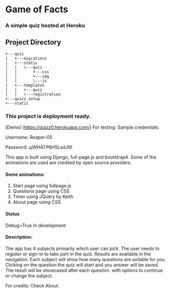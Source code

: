 # Game of Facts
 
### A simple quiz hosted at Heroku 

## Project Directory
```
+---quiz
|   +---migrations
|   +---static
|   |   \---quiz
|   |       +---css
|   |       +---img
|   |       \---js
|   +---templates
|   |   +---quiz
|   |   \---registration
+---quizz_setup
+---static

```

### This project is deployment ready.
[Demo]  (https://quizz0.herokuapp.com/)
For testing: Sample credentials: 

Username: Reaper-05

Password: ujWHATP6H5LsdJW

This app is built using Django, full-page.js and bootstrap4.
Some of the animations are used are credited by open source providers.

#### Some animations:
 1. Start page using fullpage.js
 2. Questions page using CSS
 3. Timer using JQuery by Keith
 4. About page using CSS.
 
#### Status
Debug=True 
In development 

#### Description: 
The app has 4 subjects primarily which user can pick. 
The user needs to register or sign-in to take part in the quiz.
Results are available in the navigation. 
Each subject will show how many questions are avilable for you.
Clicking on the question the quiz will start and you answer will be saved.
The result will be showcased after each question.
with options to continue or change the subject.

For credits: Check About.